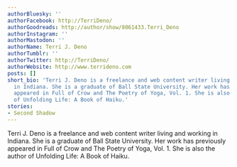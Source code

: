 ```yaml
---
authorBluesky: ''
authorFacebook: http://TerriDeno/
authorGoodreads: http://author/show/8061433.Terri_Deno
authorInstagram: ''
authorMastodon: ''
authorName: Terri J. Deno
authorTumblr: ''
authorTwitter: http://TerriDeno/
authorWebsite: http://www.terrideno.com
posts: []
short_bio: 'Terri J. Deno is a freelance and web content writer living and working
  in Indiana. She is a graduate of Ball State University. Her work has previously
  appeared in Full of Crow and The Poetry of Yoga, Vol. 1. She is also the author
  of Unfolding Life: A Book of Haiku.'
stories:
- Second Shadow
---
```


Terri J. Deno is a freelance and web content writer living and working in Indiana. She is a graduate of Ball State University. Her work has previously appeared in Full of Crow and The Poetry of Yoga, Vol. 1. She is also the author of Unfolding Life: A Book of Haiku.